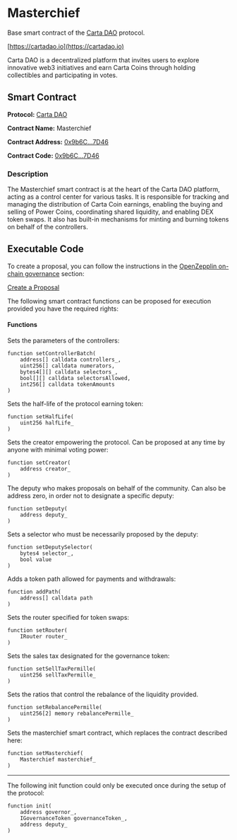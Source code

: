 # Masterchief

Base smart contract of the [Carta DAO](https://cartadao.io) protocol.

[https://cartadao.io](https://cartadao.io)

Carta DAO is a decentralized platform that invites users to explore innovative web3 initiatives and earn Carta Coins through holding collectibles and participating in votes.

## Smart Contract

**Protocol:** [Carta DAO](https://cartadao.io)

**Contract Name:** Masterchief

**Contract Address:** [0x9b6C...7D46](https://polygonscan.com/address/0x9b6C444839c7D0B3a978Eac037f7b1353C047D46)

**Contract Code:** [0x9b6C...7D46](https://polygonscan.com/address/0x9b6C444839c7D0B3a978Eac037f7b1353C047D46#code)

### Description
The Masterchief smart contract is at the heart of the Carta DAO platform, acting as a control center for various tasks. It is responsible for tracking and managing the distribution of Carta Coin earnings, enabling the buying and selling of Power Coins, coordinating shared liquidity, and enabling DEX token swaps. It also has built-in mechanisms for minting and burning tokens on behalf of the controllers.

## Executable Code

To create a proposal, you can follow the instructions in the [OpenZepplin on-chain governance](https://docs.openzeppelin.com/contracts/4.x/governance) section:

[Create a Proposal](https://docs.openzeppelin.com/contracts/4.x/governance#create_a_proposal)

The following smart contract functions can be proposed for execution provided you have the required rights:

#### Functions

Sets the parameters of the controllers:

	function setControllerBatch(
		address[] calldata controllers_,
		uint256[] calldata numerators,
		bytes4[][] calldata selectors_,
		bool[][] calldata selectorsAllowed,
		int256[] calldata tokenAmounts
	)

Sets the half-life of the protocol earning token:

	function setHalfLife(
		uint256 halfLife_
	)

Sets the creator empowering the protocol. Can be proposed at any time by anyone with minimal voting power:

	function setCreator(
		address creator_
	)

The deputy who makes proposals on behalf of the community. Can also be address zero, in order not to designate a specific deputy:

	function setDeputy(
		address deputy_
	)

Sets a selector who must be necessarily proposed by the deputy:

	function setDeputySelector(
		bytes4 selector_,
		bool value
	)

Adds a token path allowed for payments and withdrawals:

	function addPath(
		address[] calldata path
	)

Sets the router specified for token swaps:

	function setRouter(
		IRouter router_
	)

Sets the sales tax designated for the governance token:

	function setSellTaxPermille(
		uint256 sellTaxPermille_
	)

Sets the ratios that control the rebalance of the liquidity provided.

	function setRebalancePermille(
		uint256[2] memory rebalancePermille_
	)

Sets the masterchief smart contract, which replaces the contract described here:

	function setMasterchief(
		Masterchief masterchief_
	)

***

The following init function could only be executed once during the setup of the protocol:

	function init(
		address governor_,
		IGovernanceToken governanceToken_,
		address deputy_
	)
